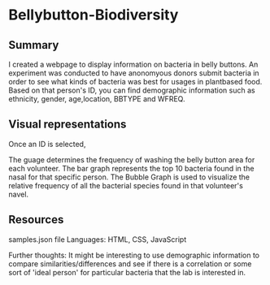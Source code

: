 # Bellybutton-Biodiversity

## Summary
I created a webpage to display information on bacteria in belly buttons. 
An experiment was conducted to have anonomyous donors submit bacteria in order to see what kinds of bacteria was best for usages in plantbased food. 
Based on that person's ID, you can find demographic information such as ethnicity, gender, age,location, BBTYPE and WFREQ. 

## Visual representations
Once an ID is selected,


  The guage determines the frequency of washing the belly button area for each volunteer.
  The bar graph represents the top 10 bacteria found in the nasal for that specific person.
  The Bubble Graph is used to visualize the relative frequency of all the bacterial species found in that volunteer's navel.  
  
## Resources
samples.json file
Languages: HTML, CSS, JavaScript

Further thoughts:
It might be interesting to use demographic information to compare similarities/differences and see if there is a correlation or some
sort of 'ideal person' for particular bacteria that the lab is interested in. 
